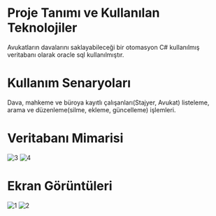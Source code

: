 # Proje Tanımı ve Kullanılan Teknolojiler
 Avukatların davalarını saklayabileceği bir otomasyon
 C# kullanılmış veritabanı olarak oracle sql kullanılmıştır.
# Kullanım Senaryoları 
 Dava, mahkeme ve büroya kayıtlı çalışanları(Stajyer, Avukat) listeleme, arama ve düzenleme(silme, ekleme, güncelleme) işlemleri.
# Veritabanı Mimarisi
![3](https://user-images.githubusercontent.com/59374871/120084113-74cc1c00-c0d6-11eb-98db-028e612a029b.PNG)
![4](https://user-images.githubusercontent.com/59374871/120084115-7695df80-c0d6-11eb-876f-81df64a15ed9.PNG)
# Ekran Görüntüleri
![1](https://user-images.githubusercontent.com/59374871/120084121-7eee1a80-c0d6-11eb-9df1-5a9c1ba4484b.PNG)
![2](https://user-images.githubusercontent.com/59374871/120084145-a5ac5100-c0d6-11eb-8d80-1cc5bf821c43.PNG)

